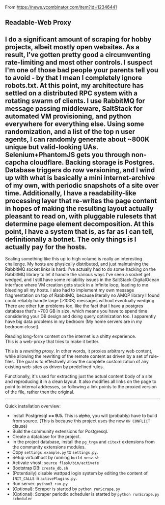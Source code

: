 From https://news.ycombinator.com/item?id=12346441

## Readable-Web Proxy
I do a significant amount of scraping for hobby projects, albeit mostly open websites. As a result, I've gotten pretty good a circumventing rate-limiting and most other controls.
I suspect I'm one of those bad people your parents tell you to avoid - by that I mean I completely ignore robots.txt.
At this point, my architecture has settled on a distributed RPC system with a rotating swarm of clients. I use RabbitMQ for message passing middleware, SaltStack for automated VM provisioning, and python everywhere for everything else. Using some randomization, and a list of the top n user agents, I can randomly generate about ~800K unique but valid-looking UAs. Selenium+PhantomJS gets you through non-capcha cloudflare. Backing storage is Postgres.
Database triggers do row versioning, and I wind up with what is basically a mini internet-archive of my own, with periodic snapshots of a site over time. Additionally, I have a readability-like processing layer that re-writes the page content in hopes of making the resulting layout actually pleasant to read on, with pluggable rulesets that determine page element decomposition.
At this point, I have a system that is, as far as I can tell, definitionally a botnet. The only things is I actually pay for the hosts.
---
Scaling something like this up to high volume is really an interesting challenge. My hosts are physically distributed, and just maintaining the RabbitMQ socket links is hard. I've actually had to do some hacking on the RabbitMQ library to let it handle the various ways I've seen a socket get wedged, and I still have some reliability issues in the SaltStack-DigitalOcean interface where VM creation gets stuck in a infinite loop, leading to me bleeding all my hosts. I also had to implement my own message fragmentation on top of RabbitMQ, because literally no AMQP library I found could reliably handle large (>100K) messages without eventually wedging.
There are other fun problems too, like the fact that I have a postgres database that's ~700 GB in size, which means you have to spend time considering your DB design and doing query optimization too. I apparently have big data problems in my bedroom (My home servers are in my bedroom closet).







Reading long-form content on the internet is a shitty experience.   
This is a web-proxy that tries to make it better.

This is a *rewriting proxy*. In other words, it proxies arbitrary web
content, while allowing the rewriting of the remote content as driven
by a set of rule-files. The goal is to effectively allow the complete
customization of any existing web-sites as driven by predefined rules.

Functionally, it's used for extracting just the actual content body
of a site and reproducing it in a clean layout. It also modifies
all links on the page to point to internal addresses, so following a
link points to the proxied version of the file, rather then the original.


---

Quick installation overview:

 - Install Postgresql **>= 9.5.** This is ~~alpha~~, you will (probably) have to build from source.
     (This is because this project uses the new `ON CONFLICT` clause)
 - Build the community extensions for Postgresql.
 - Create a database for the project.
 - In the project database, install the `pg_trgm` and `citext` extensions from the 
    community extensions modules.
 - Copy `settings.example.py` to `settings.py`.
 - Setup virtualhost by running `build-venv.sh`
 - Activate vhost: `source flask/bin/activate`
 - Bootstrap DB: `create_db.sh`
 - (Potentially) disable wattpad login system by editing the content of `INIT_CALLS` in 
     `activePlugins.py`.
 - Run server: `python3 run.py`
 - (Optional): Scraper is started by `python runScrape.py`
 - (Optional): Scraper periodic scheduler is started by `python runScrape.py scheduler`
